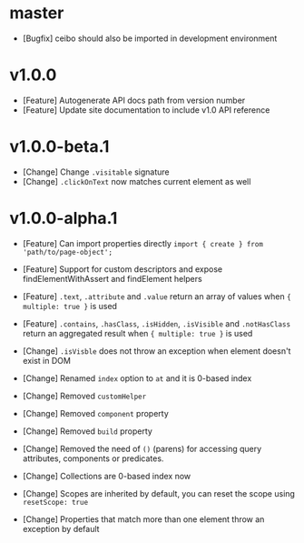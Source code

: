 # master

- [Bugfix] ceibo should also be imported in development environment

# v1.0.0

- [Feature] Autogenerate API docs path from version number
- [Feature] Update site documentation to include v1.0 API reference

# v1.0.0-beta.1

- [Change] Change `.visitable` signature
- [Change] `.clickOnText` now matches current element as well

# v1.0.0-alpha.1

- [Feature] Can import properties directly `import { create } from 'path/to/page-object';`
- [Feature] Support for custom descriptors and expose findElementWithAssert and findElement helpers
- [Feature] `.text`, `.attribute` and `.value` return an array of values when `{ multiple: true }` is used
- [Feature] `.contains`, `.hasClass`, `.isHidden`, `.isVisible` and  `.notHasClass` return an aggregated result when `{ multiple: true }` is used

- [Change] `.isVisble` does not throw an exception when element doesn't exist in DOM
- [Change] Renamed `index` option to `at` and it is 0-based index
- [Change] Removed `customHelper`
- [Change] Removed `component` property
- [Change] Removed `build` property
- [Change] Removed the need of `()` (parens) for accessing query attributes, components or predicates.
- [Change] Collections are 0-based index now
- [Change] Scopes are inherited by default, you can reset the scope using `resetScope: true`
- [Change] Properties that match more than one element throw an exception by default
